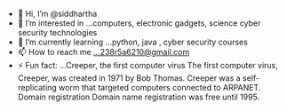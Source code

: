 - 👋 Hi, I’m @siddhartha
- 👀 I’m interested in ...computers, electronic gadgets, science cyber security technologies
- 🌱 I’m currently learning ...python, java , cyber security courses
- 📫 How to reach me ...238r5a6210@gmail.com
- ⚡ Fun fact: ...Creeper, the first computer virus
                  The first computer virus, Creeper, was created in 1971 by Bob Thomas. Creeper was a self-replicating worm that targeted computers connected to ARPANET. 
                  Domain registration
                  Domain name registration was free until 1995. 


<!---
*is a ✨ special ✨ repository because its `README.md` (this file) appears on your GitHub profile.
You can click the Preview link to take a look at your changes.
--->
